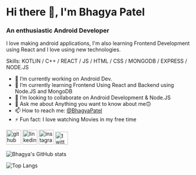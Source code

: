 # Hi there 👋, I'm Bhagya Patel
### An enthusiastic Android Developer
I love making android applications, I'm also learning Frontend Development using React and I love using new technologies.

Skills: KOTLIN / C++ / REACT / JS / HTML / CSS / MONGODB / EXPRESS / NODE.JS

- 🔭 I’m currently working on Android Dev. 
- 🌱 I’m currently learning Frontend Using React and Backend using Node.JS and MongoDB
- 👯 I’m looking to collaborate on Android Development & Node.JS
- 💬 Ask me about Anything you want to know about me🙃 
- 📫 How to reach me: <a href='https://www.linkedin.com/in/bhagya-s-patel/'>@BhagyaPatel</a> 
- ⚡ Fun fact: I love watching Movies in my free time 


[<img src='https://github.githubassets.com/images/modules/logos_page/Octocat.png' alt='github' height='40'>](https://github.com/bhagyaspatel)  [<img src='https://start-life.nl/wp-content/uploads/2019/09/Linkedin-logo-300x300.png' alt='linkedin' height='40'>](https://www.linkedin.com/in/bhagya-patel-9836081b7//)  [<img src='https://download.logo.wine/logo/Instagram/Instagram-Logo.wine.png' alt='instagram' height='40'>](https://www.instagram.com/_bhagya_patel_09/?hl=en/)  [<img src='https://wie.ieee.org/wp-content/uploads/2019/06/twitter-logo-transparent-15.png' alt='twitter' height='35'>](https://twitter.com/BhagyaP09)  

![Bhagya's GitHub stats](https://github-readme-stats.vercel.app/api?username=bhagyaspatel&show_icons=true&theme=radical) 

![Top Langs](https://github-readme-stats.vercel.app/api/top-langs/?username=bhagyaspatel&layout=compact)



